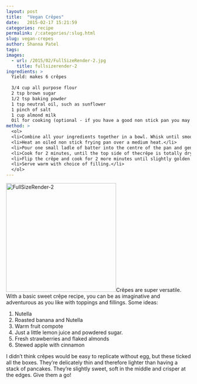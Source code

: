 ```yaml
---
layout: post
title:  "Vegan Crêpes"
date:   2015-02-17 15:21:59
categories: recipe
permalink: /:categories/:slug.html
slug: vegan-crepes
author: Shanna Patel
tags: 
images: 
  - url: /2015/02/FullSizeRender-2.jpg
    title: fullsizerender-2
ingredients: >
  Yield: makes 6 crêpes
  
  3/4 cup all purpose flour
  2 tsp brown sugar
  1/2 tsp baking powder
  1 tsp neutral oil, such as sunflower
  1 pinch of salt
  1 cup almond milk
  Oil for cooking (optional - if you have a good non stick pan you may not need any)
method: >
  <ol>
  <li>Combine all your ingredients together in a bowl. Whisk until smooth.</li>
  <li>Heat an oiled non stick frying pan over a medium heat.</li>
  <li>Pour one small ladle of batter into the centre of the pan and gently twirl the pan to spread the batter around the pan to make a larger circle.</li>
  <li>Cook for 2 minutes, until the top side of thecrêpe is totally dry.</li>
  <li>Flip the crêpe and cook for 2 more minutes until slightly golden.</li>
  <li>Serve warm with choice of filling.</li>
  </ol>
---
```

<p><a href="http://shannawashungry.com/wp-content/uploads/2015/02/FullSizeRender-2.jpg"><img alt="FullSizeRender-2" class="alignnone size-medium wp-image-153" height="297" src="http://shannawashungry.com/wp-content/uploads/2015/02/FullSizeRender-2-300x297.jpg" width="300"/></a>Crêpes are super versatile. With a basic sweet crêpe recipe, you can be as imaginative and adventurous as you like with toppings and fillings. Some ideas:</p>
<ol>
<li>Nutella</li>
<li>Roasted banana and Nutella</li>
<li>Warm fruit compote</li>
<li>Just a little lemon juice and powdered sugar.</li>
<li>Fresh strawberries and flaked almonds</li>
<li>Stewed apple with cinnamon</li>
</ol>
<p>I didn’t think crêpes would be easy to replicate without egg, but these ticked all the boxes. They’re delicately thin and therefore lighter than having a stack of pancakes. They’re slightly sweet, soft in the middle and crisper at the edges. Give them a go!</p>

